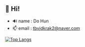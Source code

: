## 👋 Hi!

- 🔊 name : Do Hun
- 📫 email : tbvjdkrak2@naver.com

[![Top Langs](https://github-readme-stats.vercel.app/api/top-langs/?username=DHKim95)](https://github.com/DHKim95/github-readme-stats)
<!--
**DHKim95/DHKim95** is a ✨ _special_ ✨ repository because its `README.md` (this file) appears on your GitHub profile.

Here are some ideas to get you started:

- 🔭 I’m currently working on ...
- 🌱 I’m currently learning ...
- 👯 I’m looking to collaborate on ...
- 🤔 I’m looking for help with ...
- 💬 Ask me about ...
- 📫 How to reach me: ...
- 😄 Pronouns: ...
- ⚡ Fun fact: ...
-->

